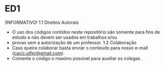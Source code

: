 # ED1

!INFORMATIVO!
  1.1 Direitos Autorais
  - O uso dos códigos contidos neste repositório são somente para fins de estudo e não devem ser usados em trabalhos e/ou
  - provas sem a autorização de um professor.
  1.2 Colaboração
  - Caso queira colaborar basta enviar o conteúdo para nosso e-mail (cacic.utfpr@gmail.com).
  - Comente o código o maximo possivel para auxiliar os colegas.